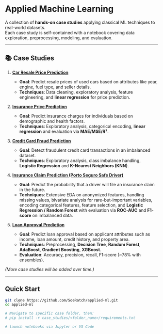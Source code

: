# Applied Machine Learning

A collection of **hands-on case studies** applying classical ML techniques to real-world datasets.  
Each case study is self-contained with a notebook covering data exploration, preprocessing, modeling, and evaluation.

---

## 📚 Case Studies

1. **[Car Resale Price Prediction](01_car_resale_price/)**  
   - **Goal**: Predict resale prices of used cars based on attributes like year, engine, fuel type, and seller details.  
   - **Techniques**: Data cleaning, exploratory analysis, feature engineering, and **linear regression** for price prediction.

2. **[Insurance Price Prediction](02_insurance_price_prediction/)**
   - **Goal**: Predict insurance charges for individuals based on demographic and health factors.
   - **Techniques**: Exploratory analysis, categorical encoding, **linear regression** and evaluation via **MAE/MSE/R²**.

3. **[Credit Card Fraud Prediction](03_credit_card_fraud/)**
   - **Goal**: Detect fraudulent credit card transactions in an imbalanced dataset.  
   - **Techniques**: Exploratory analysis, class imbalance handling, **Logistic Regression** and **K-Nearest Neighbors (KNN)**.
   
4. **[Insurance Claim Prediction (Porto Seguro Safe Driver)](04_insurance_claim_prediction/)**  
   - **Goal**: Predict the probability that a driver will file an insurance claim in the future.  
   - **Techniques**: Extensive EDA on anonymized features, handling missing values, bivariate analysis for rare-but-important variables, encoding categorical features, feature selection, and **Logistic Regression / Random Forest** with evaluation via **ROC-AUC** and **F1-score** on imbalanced data.

5. **[Loan Approval Prediction](05_loan_approval_prediction/)**  
   - **Goal**: Predict loan approval based on applicant attributes such as income, loan amount, credit history, and property area.  
   - **Techniques**: Preprocessing, **Decision Tree**, **Random Forest**, **AdaBoost**, **Gradient Boosting**, **XGBoost**.  
   - **Evaluation**: Accuracy, precision, recall, F1-score (~78% with ensembles).


*(More case studies will be added over time.)*

---

## Quick Start

```bash
git clone https://github.com/SoeRatch/applied-ml.git
cd applied-ml

# Navigate to specific case folder, then:
# pip install -r case_studies/<folder_name>/requirements.txt

# launch notebooks via Jupyter or VS Code
```

